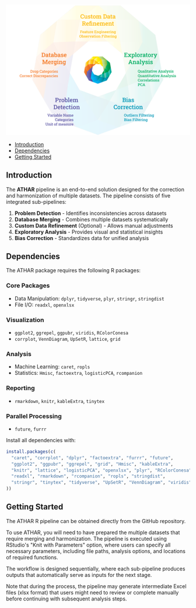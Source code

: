 ![](images/logo.png)

* [Introduction](#introduction)
* [Dependencies](#dependencies)
* [Getting Started](#getting-started)

## Introduction

The **ATHAR** pipeline is an end-to-end solution designed for the correction and harmonization of multiple datasets. The pipeline consists of five integrated sub-pipelines:

1. **Problem Detection** - Identifies inconsistencies across datasets
2. **Database Merging** - Combines multiple datasets systematically
3. **Custom Data Refinement** (Optional) - Allows manual adjustments
4. **Exploratory Analysis** - Provides visual and statistical insights
5. **Bias Correction** - Standardizes data for unified analysis

## Dependencies

The ATHAR package requires the following R packages:

### Core Packages
- Data Manipulation: `dplyr`, `tidyverse`, `plyr`, `stringr`, `stringdist`
- File I/O: `readxl`, `openxlsx`

### Visualization
- `ggplot2`, `ggrepel`, `ggpubr`, `viridis`, `RColorConesa`
- `corrplot`, `VennDiagram`, `UpSetR`, `lattice`, `grid`

### Analysis
- Machine Learning: `caret`, `ropls`
- Statistics: `Hmisc`, `factoextra`, `logisticPCA`, `rcompanion`

### Reporting
- `rmarkdown`, `knitr`, `kableExtra`, `tinytex`

### Parallel Processing
- `future`, `furrr`

Install all dependencies with:
```r
install.packages(c(
  "caret", "corrplot", "dplyr", "factoextra", "furrr", "future",
  "ggplot2", "ggpubr", "ggrepel", "grid", "Hmisc", "kableExtra",
  "knitr", "lattice", "logisticPCA", "openxlsx", "plyr", "RColorConesa",
  "readxl", "rmarkdown", "rcompanion", "ropls", "stringdist",
  "stringr", "tinytex", "tidyverse", "UpSetR", "VennDiagram", "viridis"
))
```

## Getting Started

The ATHAR R pipeline can be obtained directly from the GitHub repository. 

To use ATHAR, you will need to have prepared the multiple datasets that require merging and harmonization. The pipeline is executed using RStudio's "Knit with Parameters" option, where users can specify all necessary parameters, including file paths, analysis options, and locations of required functions. 

The workflow is designed sequentially, where each sub-pipeline produces outputs that automatically serve as inputs for the next stage. 

Note that during the process, the pipeline may generate intermediate Excel files (xlsx format) that users might need to review or complete manually before continuing with subsequent analysis steps.
